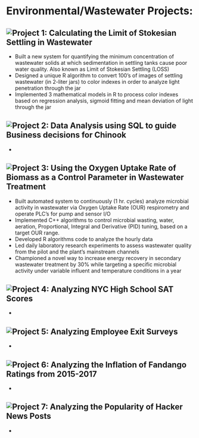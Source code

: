 # Environmental/Wastewater Projects:

## ![Project 1: Calculating the Limit of Stokesian Settling in Wastewater](https://github.com/OlaOlagunju/LOSS_Project)
-	Built a new system for quantifying the minimum concentration of wastewater solids at which sedimentation in settling tanks cause poor water quality. Also known as Limit of Stokesian Settling (LOSS) 
- Designed a unique R algorithm to convert 100’s of images of settling wastewater (in 2-liter jars) to color indexes in order to analyze light penetration through the jar
- Implemented 3 mathematical models in R to process color indexes based on regression analysis, sigmoid fitting and mean deviation of light through the jar

## ![Project 2: Data Analysis using SQL to guide Business decisions for Chinook](https://github.com/OlaOlagunju/SQL_Business_Project)
- 

## ![Project 3: Using the Oxygen Uptake Rate of Biomass as a Control Parameter in Wastewater Treatment](https://github.com/OlaOlagunju/OUR_Project)
- Built automated system to continuously (1 hr. cycles) analyze microbial activity in wastewater via Oxygen Uptake Rate (OUR) respirometry and operate PLC’s for pump and sensor I/O
- Implemented C++ algorithms to control microbial wasting, water, aeration, Proportional, Integral and Derivative (PID) tuning, based on a target OUR range.
- Developed R algorithms code to analyze the hourly data
- Led daily laboratory research experiments to assess wastewater quality from the pilot and the plant’s mainstream channels
- Championed a novel way to increase energy recovery in secondary wastewater treatment by 30% while targeting a specific microbial activity under variable influent and temperature conditions in a year


## ![Project 4: Analyzing NYC High School SAT Scores](https://github.com/OlaOlagunju/SAT_Scores_Project)
- 

## ![Project 5: Analyzing Employee Exit Surveys](https://github.com/OlaOlagunju/Employee_Survey_Project)
- 

## ![Project 6: Analyzing the Inflation of Fandango Ratings from 2015-2017](https://github.com/OlaOlagunju/Fandango_Ratings_Project)
- 

## ![Project 7: Analyzing the Popularity of Hacker News Posts](https://github.com/OlaOlagunju/Hacker_News_Project)
- 
